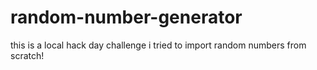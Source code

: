 # random-number-generator
this is a local hack day challenge 
i tried to import random numbers from scratch!


